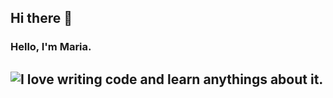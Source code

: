 ## Hi there 👋


### Hello, I'm Maria. 


## ![I love writing code and learn anythings about it.](https://github.com/vergarra/vergarra/blob/main/kitten-keybo.gif,Base64-encoded-image-data)


<!--
**vergarra/vergarra** is a ✨ _special_ ✨ repository because its `README.md` (this file) appears on your GitHub profile.

Here are some ideas to get you started:

- 🔭 I’m currently working on ...
- 🌱 I’m currently learning ...
- 👯 I’m looking to collaborate on ...
- 🤔 I’m looking for help with ...
- 💬 Ask me about ...
- 📫 How to reach me: ...
- 😄 Pronouns: ...
- ⚡ Fun fact: ...
-->

